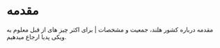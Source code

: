 # مقدمه

مقدمه درباره کشور هلند، جمعیت و مشخصات | برای اکثر چیز های از قبل معلوم به ویکی پدیا ارجاع میدهیم.